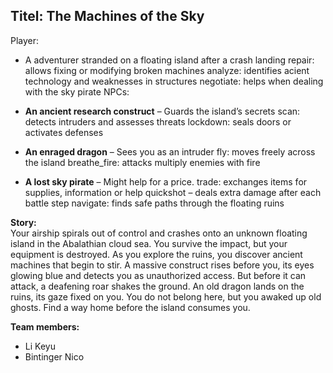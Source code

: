 ## Titel: The Machines of the Sky

Player: 
- A adventurer stranded on a floating island after a crash landing
	repair: allows fixing or modifying broken machines
    analyze: identifies acient technology and weaknesses in structures
    negotiate: helps when dealing with the sky pirate
NPCs:
- **An ancient research construct** – Guards the island’s secrets
	scan: detects intruders and assesses threats
    lockdown: seals doors or activates defenses
    
- **An enraged dragon** – Sees you as an intruder
	fly: moves freely across the island
    breathe_fire: attacks multiply enemies with fire
    
- **A lost sky pirate** – Might help for a price.
    trade: exchanges items for supplies, information or help
    quickshot – deals extra damage after each battle step
    navigate: finds safe paths through the floating ruins

**Story:**  
Your airship spirals out of control and crashes onto an unknown floating island in the Abalathian cloud sea. You survive the impact, but your equipment is destroyed. As you explore the ruins, you discover ancient machines that begin to stir. A massive construct rises before you, its eyes glowing blue and detects you as unauthorized access. But before it can attack, a deafening roar shakes the ground. An old dragon lands on the ruins, its gaze fixed on you. You do not belong here, but you awaked up old ghosts. Find a way home before the island consumes you.

**Team members:**
- Li Keyu
- Bintinger Nico